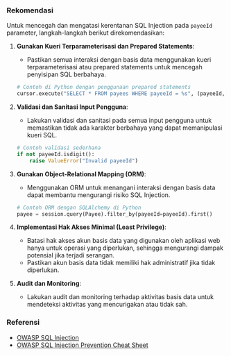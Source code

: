 ### Rekomendasi
Untuk mencegah dan mengatasi kerentanan SQL Injection pada `payeeId` parameter, langkah-langkah berikut direkomendasikan:

1. **Gunakan Kueri Terparameterisasi dan Prepared Statements**:
   - Pastikan semua interaksi dengan basis data menggunakan kueri terparameterisasi atau prepared statements untuk mencegah penyisipan SQL berbahaya.
   ```python
   # Contoh di Python dengan penggunaan prepared statements
   cursor.execute("SELECT * FROM payees WHERE payeeId = %s", (payeeId,))
   ```

2. **Validasi dan Sanitasi Input Pengguna**:
   - Lakukan validasi dan sanitasi pada semua input pengguna untuk memastikan tidak ada karakter berbahaya yang dapat memanipulasi kueri SQL.
   ```python
   # Contoh validasi sederhana
   if not payeeId.isdigit():
       raise ValueError("Invalid payeeId")
   ```

3. **Gunakan Object-Relational Mapping (ORM)**:
   - Menggunakan ORM untuk menangani interaksi dengan basis data dapat membantu mengurangi risiko SQL Injection.
   ```python
   # Contoh ORM dengan SQLAlchemy di Python
   payee = session.query(Payee).filter_by(payeeId=payeeId).first()
   ```

4. **Implementasi Hak Akses Minimal (Least Privilege)**:
   - Batasi hak akses akun basis data yang digunakan oleh aplikasi web hanya untuk operasi yang diperlukan, sehingga mengurangi dampak potensial jika terjadi serangan.
   - Pastikan akun basis data tidak memiliki hak administratif jika tidak diperlukan.

5. **Audit dan Monitoring**:
   - Lakukan audit dan monitoring terhadap aktivitas basis data untuk mendeteksi aktivitas yang mencurigakan atau tidak sah.

### Referensi
- [OWASP SQL Injection](https://owasp.org/www-community/attacks/SQL_Injection)
- [OWASP SQL Injection Prevention Cheat Sheet](https://cheatsheetseries.owasp.org/cheatsheets/SQL_Injection_Prevention_Cheat_Sheet.html)

